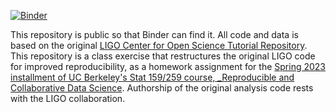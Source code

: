 [![Binder](https://mybinder.org/badge_logo.svg)](https://mybinder.org/v2/gh/UCB-stat-159-s23/hw02-prasannguruprasad.git/HEAD?labpath=LOSC_Event_tutorial.ipynb)

This repository is public so that Binder can find it. All code and data is based on the original [LIGO Center for Open Science Tutorial Repository](https://github.com/losc-tutorial/LOSC_Event_tutorial). This repository is a class exercise that restructures the original LIGO code for improved reproducibility, as a homework assignment for the [Spring 2023 installment of UC Berkeley's Stat 159/259 course, _Reproducible and Collaborative Data Science](https://ucb-stat-159-s23.github.io/site/). Authorship of the original analysis code rests with the LIGO collaboration.
